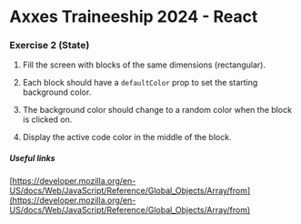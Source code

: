 # Axxes Traineeship 2024 - React

### Exercise 2 (State)

1. Fill the screen with blocks of the same dimensions (rectangular).

2. Each block should have a `defaultColor` prop to set the starting background color.

3. The background color should change to a random color when the block is clicked on.

4. Display the active code color in the middle of the block.

##### Useful links

[https://developer.mozilla.org/en-US/docs/Web/JavaScript/Reference/Global_Objects/Array/from](https://developer.mozilla.org/en-US/docs/Web/JavaScript/Reference/Global_Objects/Array/from)
